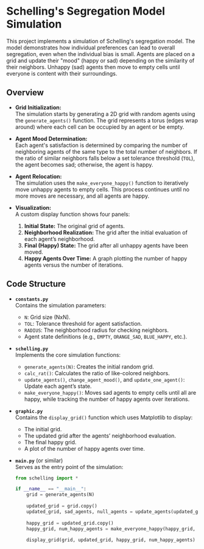 # Schelling's Segregation Model Simulation

This project implements a simulation of Schelling's segregation model. The model demonstrates how individual preferences can lead to overall segregation, even when the individual bias is small. Agents are placed on a grid and update their "mood" (happy or sad) depending on the similarity of their neighbors. Unhappy (sad) agents then move to empty cells until everyone is content with their surroundings.

## Overview

- **Grid Initialization:**  
  The simulation starts by generating a 2D grid with random agents using the `generate_agents()` function. The grid represents a torus (edges wrap around) where each cell can be occupied by an agent or be empty.

- **Agent Mood Determination:**  
  Each agent's satisfaction is determined by comparing the number of neighboring agents of the same type to the total number of neighbors. If the ratio of similar neighbors falls below a set tolerance threshold (`TOL`), the agent becomes sad; otherwise, the agent is happy.

- **Agent Relocation:**  
  The simulation uses the `make_everyone_happy()` function to iteratively move unhappy agents to empty cells. This process continues until no more moves are necessary, and all agents are happy.

- **Visualization:**  
  A custom display function shows four panels:
  1. **Initial State:** The original grid of agents.
  2. **Neighborhood Realization:** The grid after the initial evaluation of each agent’s neighborhood.
  3. **Final (Happy) State:** The grid after all unhappy agents have been moved.
  4. **Happy Agents Over Time:** A graph plotting the number of happy agents versus the number of iterations.

## Code Structure

- **`constants.py`**  
  Contains the simulation parameters:
  - `N`: Grid size (NxN).
  - `TOL`: Tolerance threshold for agent satisfaction.
  - `RADIUS`: The neighborhood radius for checking neighbors.
  - Agent state definitions (e.g., `EMPTY`, `ORANGE_SAD`, `BLUE_HAPPY`, etc.).

- **`schelling.py`**  
  Implements the core simulation functions:
  - `generate_agents(N)`: Creates the initial random grid.
  - `calc_rat()`: Calculates the ratio of like-colored neighbors.
  - `update_agents()`, `change_agent_mood()`, and `update_one_agent()`: Update each agent’s state.
  - `make_everyone_happy()`: Moves sad agents to empty cells until all are happy, while tracking the number of happy agents over iterations.

- **`graphic.py`**  
  Contains the `display_grid()` function which uses Matplotlib to display:
  - The initial grid.
  - The updated grid after the agents’ neighborhood evaluation.
  - The final happy grid.
  - A plot of the number of happy agents over time.

- **`main.py`** (or similar)  
  Serves as the entry point of the simulation:
  ```python
  from schelling import *

  if __name__ == "__main__":
      grid = generate_agents(N)
      
      updated_grid = grid.copy()
      updated_grid, sad_agents, null_agents = update_agents(updated_grid)
   
      happy_grid = updated_grid.copy()
      happy_grid, num_happy_agents = make_everyone_happy(happy_grid, sad_agents, null_agents)
   
      display_grid(grid, updated_grid, happy_grid, num_happy_agents)
